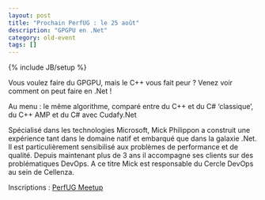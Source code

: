 ```yaml
---
layout: post
title: "Prochain PerfUG : le 25 août"
description: "GPGPU en .Net"
category: old-event
tags: []
---
```

{% include JB/setup %}

Vous voulez faire du GPGPU, mais le C++ vous fait peur ? Venez voir comment on peut faire en .Net !

Au menu : le même algorithme, comparé entre du C++ et du C# ‘classique’, du C++ AMP et du C# avec Cudafy.Net 
<!-- more -->

Spécialisé dans les technologies Microsoft, Mick Philippon a construit une expérience tant dans le domaine natif et embarqué que dans la galaxie .Net. Il est particulièrement sensibilisé aux problèmes de performance et de qualité.
Depuis maintenant plus de 3 ans il accompagne ses clients sur des problématiques DevOps. A ce titre Mick est responsable du Cercle DevOps au sein de Cellenza.

Inscriptions : [PerfUG Meetup](http://www.meetup.com/fr-FR/PerfUG/events/233368892/)
